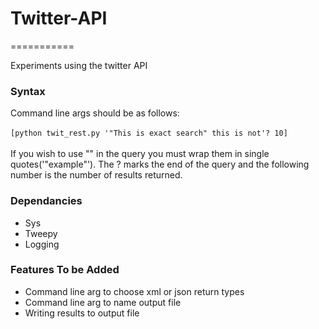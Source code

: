 <h1>Twitter-API</h1>
===========

Experiments using the twitter API
<h3>Syntax</h3>
<p>
Command line args should be as follows:<br><br><code>[python twit_rest.py '"This is exact search" this is not'? 10]</code><br><br>If you wish to use "" in the query you must wrap them in single quotes('"example"'). The ? marks the end of the query and the following number is the number of results returned. 
</p>
<h3>Dependancies</h3>
<ul>
<li>Sys</li>
<li>Tweepy</li>
<li>Logging</li>
</ul>
<h3>Features To be Added</h3>
<ul>
<li>Command line arg to choose xml or json return types</li>
<li>Command line arg to name output file</li>
<li>Writing results to output file</li>
</ul>

